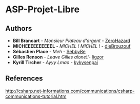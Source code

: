 # ASP-Projet-Libre

## Authors
* **Bill Brancart** - *Monsieur Plateau d'argent* - [ZeroHazard](https://github.com/ZeroHazard)
* **MICHEEEEEEEEEEL** - *MICHEL ! MICHEL !* - [dieBrouzouf](https://gitlab.com/dieBrouzouf)
* **Sébastien Place** - *Meh* - [SebbyBe](https://github.com/SebbyBe)
* **Gilles Renson** - *Leave Gilles alone!!*- [ligzor](https://github.com/ligzor)
* **Kyrill Tircher** - *Ayyy Lmao* - [kykysenpai](https://github.com/kykysenpai)

## References
http://csharp.net-informations.com/communications/csharp-communications-tutorial.htm

